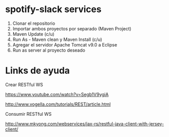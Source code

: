 # spotify-slack services

1) Clonar el repositorio
2) Importar ambos proyectos por separado (Maven Project)
3) Maven Update (c/u)
4) Run As - Maven clean y Maven Install (c/u)
5) Agregar el servidor Apache Tomcat v9.0 a Eclipse
6) Run as server al proyecto deseado

# Links de ayuda

Crear RESTful WS

https://www.youtube.com/watch?v=Segb1V9ygiA

http://www.vogella.com/tutorials/REST/article.html

Consumir RESTful WS

http://www.mkyong.com/webservices/jax-rs/restful-java-client-with-jersey-client/
